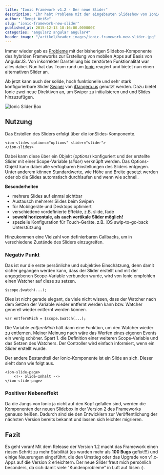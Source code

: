 ```yaml
---
title: "Ionic Framework v1.2 - Der neue Slider"
description: "Ihr habt Probleme mit der eingebauten Slideshow von Ionic? Die Entwickler in Version 1.2 den konfigurierbaren SwiperJS Slider als Alternative implementiert."
author: "Bengt Weiße"
slug: "ionic-framework-new-slider"
published_at: 2015-12-13 18:16:00.000000Z
categories: "angular2 angular angular4"
header_image: "/artikel/header_images/ionic-framework-new-slider.jpg"
---
```


Immer wieder gab es [Probleme] mit der bisherigen Slidebox-Komponente des hybriden Frameworks zur Erstellung von mobilen Apps auf Basis von AngularJS.
Von inkorrekter Darstellung bis zerstörten Funktionalität war alles dabei. Nun hat das Team rund um [Ionic] reagiert und bietet nun einen alternativen Slider an.

Ab jetzt kann auch der solide, hoch funktionelle und sehr stark konfigurierbare Slider [Swiper] von [iDangero.us] genutzt werden. Dazu bietet Ionic zwei neue Direktiven an, um Swiper zu initialisieren und und Slides hinzuzufügen.

![Ionic Slider Box](ionic-slider-box.gif)

## Nutzung

Das Erstellen des Sliders erfolgt über die ionSlides-Komponente.

    <ion-slides options="options" slider="slider">
    </ion-slides>

Dabei kann diese über ein Objekt (*options*) konfiguriert und der erstellte Slider mit einer Scope-Variable (*slider*) verknüpft werden. Das Options-Objekt kann dabei alle verfügbaren Einstellungen des Sliders entgegen. Unter anderem können Standardwerte, wie Höhe und Breite gesetzt werden oder ob die Slides automatisch durchlaufen und wenn wie schnell.

__Besonderheiten__

 - mehrere Slides auf einmal sichtbar
 - Austausch mehrerer Slides beim Swipen
 - für Mobilgeräte und Desktops optimiert
 - verschiedene vordefinierte Effekte, z.B. slide, fade
 - __sowohl horizontale, als auch vertikale Slider möglich!__
 - spezielle Konfiguration für Touch-Geräte, z.B. iOS swip-to-go-back Unterstützung

Hinzukommen eine Vielzahl von definierbaren Callbacks, um in verschiedene Zustände des Sliders einzugreifen.

### Negativ Punkt

Das ist nur die erste persönliche und subjektive Einschätzung, denn damit sicher gegangen werden kann, dass der Slider erstellt und mit der angegebenen Scope-Variable verbunden wurde, wird von Ionic empfohlen einen Watcher auf diese zu setzen.

    $scope.$watch(...);

Dies ist nicht gerade elegant, da viele nicht wissen, dass der Watcher nach dem Setzen der Variable wieder entfernt werden kann bzw. Watcher generell wieder entfernt werden können.

    var entfernMich = $scope.$watch(...);

Die Variable *entfernMich* hält dann eine Funktion, um den Watcher wieder zu entfernen.
Meiner Meinung nach wäre das Werfen eines eigenen Events ein wenig schöner. Spart 1. die Definition einer weiteren Scope-Variable und das Setzen des Watchers. Der Controller wird einfach informiert, wenn ein Slider erstellt wurde.

Der andere Bestandteil der Ionic-Komponente ist ein Slide an sich. Dieser sieht dann wie folgt aus.

    <ion-slide-page>
        <!-- Slide-Inhalt -->
	</ion-slide-page>


### Positiver Nebeneffekt

Da die Jungs von Ionic ja nicht auf den Kopf gefallen sind, werden die Komponenten der neuen Slidebox in der Version 2 des Frameworks genauso heißen. Dadurch sind sie den Entwicklern zur Veröffentlichung der nächsten Version bereits bekannt und lassen sich leichter migrieren.

## Fazit

Es geht voran! Mit dem Release der Version 1.2 macht das Framework einen riesen Schritt zu mehr Stabilität (es wurden mehr als **100 Bugs** gefixt!!!) und einige Neuerungen eingeführt, die den Umstieg oder das Upgrade von v1.x-Apps auf die Version 2 erleichtern. Der neue Slider freut mich persönlich besonders, da sich damit viele "Kundenprobleme" in Luft auf lösen :).


   [Swiper]: <http://www.idangero.us/swiper/api/>
   [iDangero.us]: <http://www.idangero.us/>
   [Ionic]: <http://ionicframework.com/>
   [Probleme]: <https://github.com/driftyco/ionic/issues?utf8mb4=%E2%9C%93&q=is%3Aissue+is%3Aopen+is%3Aclosed+slide>
